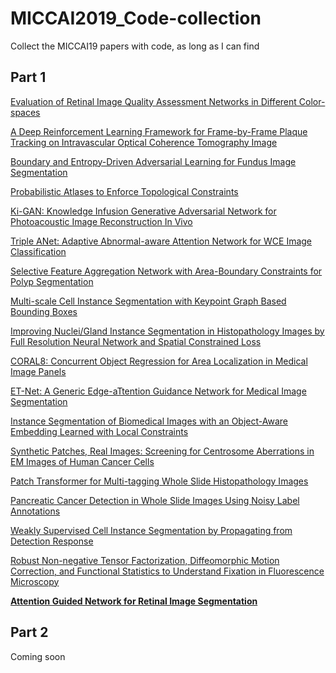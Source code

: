 # MICCAI2019_Code-collection
Collect the MICCAI19 papers with code, as long as I can find

## Part 1
[Evaluation of Retinal Image Quality Assessment Networks in Different Color-spaces](https://github.com/hzfu/EyeQ)

[A Deep Reinforcement Learning Framework for Frame-by-Frame Plaque Tracking on Intravascular Optical Coherence Tomography Image](https://github.com/luogongning/PlaqueRL)


[Boundary and Entropy-Driven Adversarial Learning for Fundus Image Segmentation](https://github.com/EmmaW8/BEAL)

[Probabilistic Atlases to Enforce Topological Constraints](https://github.com/cvlab-epfl/PA-net.git)

[Ki-GAN: Knowledge Infusion Generative Adversarial Network for Photoacoustic Image Reconstruction In Vivo](https://github.com/chenyilan/MICCAI19-Ki-GAN)

[Triple ANet: Adaptive Abnormal-aware Attention Network for WCE Image Classification](https://github.com/Guo-Xiaoqing/Triple-ANet)

[Selective Feature Aggregation Network with Area-Boundary Constraints for Polyp Segmentation](https://github.com/Yuqi-cuhk/Polyp-Seg)

[Multi-scale Cell Instance Segmentation with Keypoint Graph Based Bounding Boxes](https://github.com/yijingru/KG_Instance_Segmentation)

[Improving Nuclei/Gland Instance Segmentation in Histopathology Images by Full Resolution Neural Network and Spatial Constrained Loss](https://github.com/huiqu18/FullNet-varCE)


[CORAL8: Concurrent Object Regression for Area Localization in Medical Image Panels](https://github.com/cradleai/rdif)


[ET-Net: A Generic Edge-aTtention Guidance Network for Medical Image Segmentation](https://github.com/ZzzJzzZ/ETNet)

[Instance Segmentation of Biomedical Images with an Object-Aware Embedding Learned with Local Constraints](https://github.com/looooongChen/instance_segmentation_with_pixel_embeddings/)

[Synthetic Patches, Real Images: Screening for Centrosome Aberrations in EM Images of Human Cancer Cells](https://github.com/kreshuklab/centriole_detection)


[Patch Transformer for Multi-tagging Whole Slide Histopathology Images](https://github.com/tkipf/gcn)


[Pancreatic Cancer Detection in Whole Slide Images Using Noisy Label Annotations](https://github.com/SBU-BMI/quip_paad_cancer_detection)

[Weakly Supervised Cell Instance Segmentation by Propagating from Detection Response](https://github.com/naivete5656/WSISPDR)

[Robust Non-negative Tensor Factorization, Diffeomorphic Motion Correction, and Functional Statistics to Understand Fixation in Fluorescence Microscopy](https://github.com/neel-dey/robustNTF)

**[Attention Guided Network for Retinal
Image Segmentation](https://github.com/HzFu/AGNet)**




## Part 2
Coming soon
